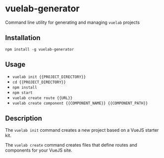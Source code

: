 # vuelab-generator

Command line utility for generating and managing `vuelab` projects

## Installation

`npm install -g vuelab-generator`

## Usage

* `vuelab init {{PROJECT_DIRECTORY}}`
* `cd {{PROJECT_DIRECTORY}}`
* `npm install`
* `npm start`
* `vuelab create route {{URL}}`
* `vuelab create component {{COMPONENT_NAME}} {{COMPONENT_PATH}}`

## Description

The `vuelab init` command creates a new project based on a VueJS starter kit.

The `vuelab create` command creates files that define routes and components for your VueJS site.

